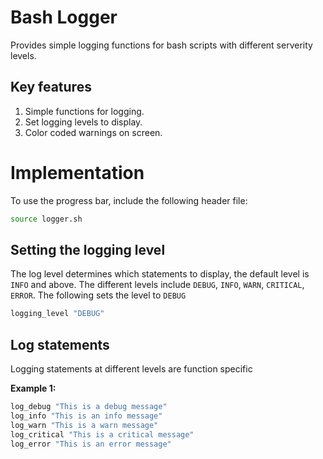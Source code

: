 Bash Logger
===========

Provides simple logging functions for bash scripts with different serverity levels.

Key features
-------------

1. Simple functions for logging.
3. Set logging levels to display.
2. Color coded warnings on screen.

Implementation
===========

To use the progress bar, include the following header file:

```Bash
source logger.sh
```

Setting the logging level
-------------------------

The log level determines which statements to display, the default level is `INFO` and above. The different levels include `DEBUG`, `INFO`, `WARN`, `CRITICAL`, `ERROR`. The following sets the level to `DEBUG`

```Bash
logging_level "DEBUG"
```

Log statements
--------------

Logging statements at different levels are function specific

**Example 1:**

```Bash
log_debug "This is a debug message"
log_info "This is an info message"
log_warn "This is a warn message"
log_critical "This is a critical message"
log_error "This is an error message"
```
